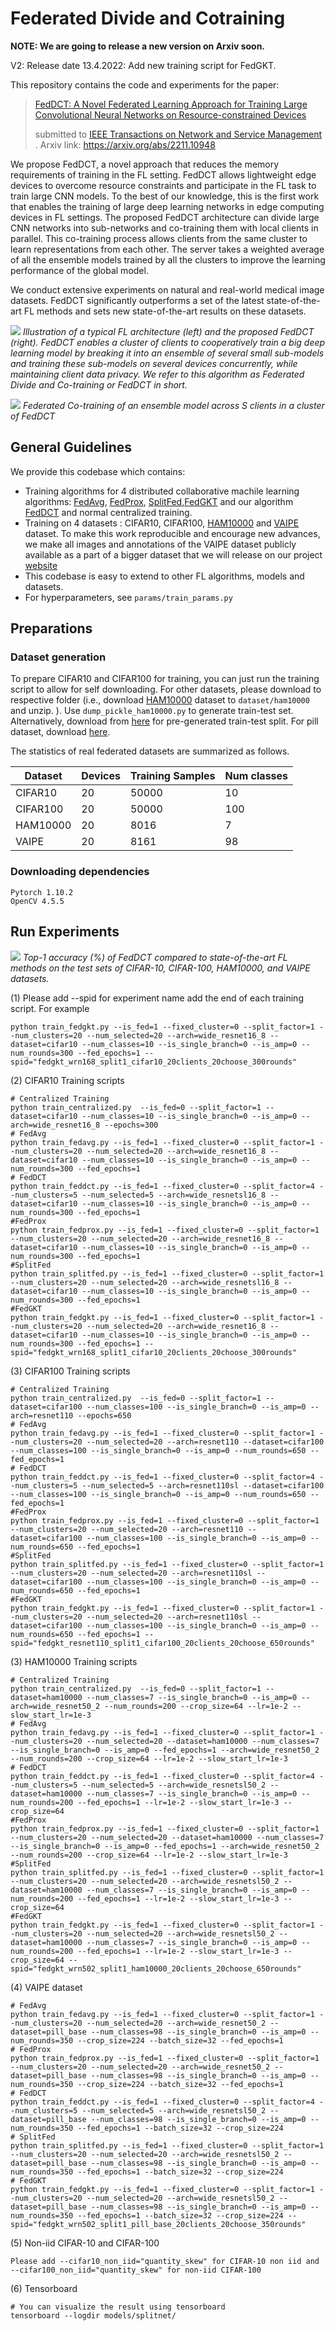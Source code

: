 # Federated Divide and Cotraining
**NOTE: We are going to release a new version on Arxiv soon.**  

V2: Release date 13.4.2022: Add new training script for FedGKT. 

This repository contains the code and experiments for the paper: 

> [FedDCT: A Novel Federated Learning Approach
for Training Large Convolutional Neural Networks
on Resource-constrained Devices](https://arxiv.org/abs/2211.10948)
>
> submitted to [ IEEE Transactions on Network and Service Management]([https://signalprocessingsociety.org/publications-resources/ieee-journal-selected-topics-signal-processing](https://www.comsoc.org/publications/journals/ieee-tnsm)) .
> Arxiv link: https://arxiv.org/abs/2211.10948

We propose FedDCT, a novel approach that reduces the memory requirements of training in the FL setting. FedDCT allows lightweight edge devices to overcome resource constraints and participate in the FL task to train large CNN models. To the best of our knowledge, this is the first work that enables the training of large deep learning networks in edge computing devices in FL settings. The proposed FedDCT architecture can divide large CNN networks into sub-networks and co-training them with local clients in parallel. This co-training process allows clients from the same cluster to learn representations from each other. The server takes a weighted average of all the ensemble models trained by all the clusters to improve the learning performance of the global model.

We conduct extensive experiments on natural and real-world medical image datasets. FedDCT significantly outperforms a set of the latest state-of-the-art FL methods and sets new state-of-the-art results on these datasets.


![](images/feddctvsfedavgfinal.png)
*Illustration of a typical FL architecture (left) and the proposed FedDCT (right). FedDCT enables a cluster of clients to cooperatively train a big deep learning model by breaking it into an ensemble of several small sub-models and training these sub-models on several devices concurrently, while maintaining client data privacy. We refer to this algorithm as Federated Divide and Co-training or FedDCT in short.*

![](images/feddct_quan.png)
*Federated Co-training of an ensemble model across S clients in a cluster of FedDCT*
## General Guidelines

We provide this codebase which contains:
* Training algorithms for 4 distributed collaborative machile learning algorithms: [FedAvg](https://arxiv.org/pdf/1602.05629.pdf), [FedProx](https://arxiv.org/abs/1812.06127), [SplitFed](https://arxiv.org/abs/2004.12088),[FedGKT](https://arxiv.org/abs/2007.14513) and our algorithm [FedDCT]() and normal centralized training.
* Training on 4 datasets : CIFAR10, CIFAR100, [HAM10000](https://www.kaggle.com/kmader/skin-cancer-mnist-ham10000) and [VAIPE](https://smarthealth.vinuni.edu.vn/resources/) dataset. To make this work reproducible and encourage new advances, we make all images and annotations of the VAIPE dataset publicly available as a part of a bigger dataset that we will release on our project [website](https://smarthealth.vinuni.edu.vn/resources/)
* This codebase is easy to extend to other FL algorithms, models and datasets.
* For hyperparameters, see `params/train_params.py`

## Preparations
### Dataset generation

To prepare CIFAR10 and CIFAR100 for training, you can just run the training script to allow for self downloading. For other datasets, please download to respective folder (i.e., download [HAM10000](https://www.kaggle.com/datasets/kmader/skin-cancer-mnist-ham10000) dataset to `dataset/ham10000` and unzip. ). Use `dump_pickle_ham10000.py` to generate train-test set. Alternatively, download from [here](https://drive.google.com/drive/folders/1k1h9YTaNcfH8UM8GBZ8hzN17LDvLTYcI?usp=sharing) for pre-generated train-test split. For pill dataset, download [here](https://drive.google.com/drive/folders/1k1h9YTaNcfH8UM8GBZ8hzN17LDvLTYcI?usp=sharing).

The statistics of real federated datasets are summarized as follows.
<center>

| Dataset       | Devices         | Training Samples|Num classes <br> |
| ------------- |-------------| -----| ---|
| CIFAR10      | 20 | 50000 | 10| 
| CIFAR100     | 20      |   50000 |100|
| HAM10000 | 20    |    8016 | 7|
| VAIPE| 20      |    8161 | 98|

</center>

### Downloading dependencies

```
Pytorch 1.10.2
OpenCV 4.5.5
```

## Run Experiments
![](images/accuracy.png)
*Top-1 accuracy (%) of FedDCT compared to state-of-the-art FL methods on the test sets of CIFAR-10, CIFAR-100,
HAM10000, and VAIPE datasets.*<br /> 

(1) Please add --spid for experiment name add the end of each training script. For example
```
python train_fedgkt.py --is_fed=1 --fixed_cluster=0 --split_factor=1 --num_clusters=20 --num_selected=20 --arch=wide_resnet16_8 --dataset=cifar10 --num_classes=10 --is_single_branch=0 --is_amp=0 --num_rounds=300 --fed_epochs=1 --spid="fedgkt_wrn168_split1_cifar10_20clients_20choose_300rounds"
```
(2) CIFAR10 Training scripts 
```
# Centralized Training 
python train_centralized.py  --is_fed=0 --split_factor=1 --dataset=cifar10 --num_classes=10 --is_single_branch=0 --is_amp=0 --arch=wide_resnet16_8 --epochs=300
# FedAvg
python train_fedavg.py --is_fed=1 --fixed_cluster=0 --split_factor=1 --num_clusters=20 --num_selected=20 --arch=wide_resnet16_8 --dataset=cifar10 --num_classes=10 --is_single_branch=0 --is_amp=0 --num_rounds=300 --fed_epochs=1 
# FedDCT
python train_feddct.py --is_fed=1 --fixed_cluster=0 --split_factor=4 --num_clusters=5 --num_selected=5 --arch=wide_resnetsl16_8 --dataset=cifar10 --num_classes=10 --is_single_branch=0 --is_amp=0 --num_rounds=300 --fed_epochs=1
#FedProx
python train_fedprox.py --is_fed=1 --fixed_cluster=0 --split_factor=1 --num_clusters=20 --num_selected=20 --arch=wide_resnet16_8 --dataset=cifar10 --num_classes=10 --is_single_branch=0 --is_amp=0 --num_rounds=300 --fed_epochs=1
#SplitFed
python train_splitfed.py --is_fed=1 --fixed_cluster=0 --split_factor=1 --num_clusters=20 --num_selected=20 --arch=wide_resnetsl16_8 --dataset=cifar10 --num_classes=10 --is_single_branch=0 --is_amp=0 --num_rounds=300 --fed_epochs=1
#FedGKT
python train_fedgkt.py --is_fed=1 --fixed_cluster=0 --split_factor=1 --num_clusters=20 --num_selected=20 --arch=wide_resnet16_8 --dataset=cifar10 --num_classes=10 --is_single_branch=0 --is_amp=0 --num_rounds=300 --fed_epochs=1 --spid="fedgkt_wrn168_split1_cifar10_20clients_20choose_300rounds"
```
(3) CIFAR100 Training scripts 
```
# Centralized Training 
python train_centralized.py  --is_fed=0 --split_factor=1 --dataset=cifar100 --num_classes=100 --is_single_branch=0 --is_amp=0 --arch=resnet110 --epochs=650
# FedAvg
python train_fedavg.py --is_fed=1 --fixed_cluster=0 --split_factor=1 --num_clusters=20 --num_selected=20 --arch=resnet110 --dataset=cifar100 --num_classes=100 --is_single_branch=0 --is_amp=0 --num_rounds=650 --fed_epochs=1
# FedDCT
python train_feddct.py --is_fed=1 --fixed_cluster=0 --split_factor=4 --num_clusters=5 --num_selected=5 --arch=resnet110sl --dataset=cifar100 --num_classes=100 --is_single_branch=0 --is_amp=0 --num_rounds=650 --fed_epochs=1
#FedProx
python train_fedprox.py --is_fed=1 --fixed_cluster=0 --split_factor=1 --num_clusters=20 --num_selected=20 --arch=resnet110 --dataset=cifar100 --num_classes=100 --is_single_branch=0 --is_amp=0 --num_rounds=650 --fed_epochs=1
#SplitFed
python train_splitfed.py --is_fed=1 --fixed_cluster=0 --split_factor=1 --num_clusters=20 --num_selected=20 --arch=resnet110sl --dataset=cifar100 --num_classes=100 --is_single_branch=0 --is_amp=0 --num_rounds=650 --fed_epochs=1
#FedGKT
python train_fedgkt.py --is_fed=1 --fixed_cluster=0 --split_factor=1 --num_clusters=20 --num_selected=20 --arch=resnet110sl --dataset=cifar100 --num_classes=100 --is_single_branch=0 --is_amp=0 --num_rounds=650 --fed_epochs=1 --spid="fedgkt_resnet110_split1_cifar100_20clients_20choose_650rounds" 
```
(3) HAM10000 Training scripts 
```
# Centralized Training 
python train_centralized.py  --is_fed=0 --split_factor=1 --dataset=ham10000 --num_classes=7 --is_single_branch=0 --is_amp=0 --arch=wide_resnet50_2 --num_rounds=200 --crop_size=64 --lr=1e-2 --slow_start_lr=1e-3
# FedAvg
python train_fedavg.py --is_fed=1 --fixed_cluster=0 --split_factor=1 --num_clusters=20 --num_selected=20 --dataset=ham10000 --num_classes=7 --is_single_branch=0 --is_amp=0 --fed_epochs=1 --arch=wide_resnet50_2 --num_rounds=200 --crop_size=64 --lr=1e-2 --slow_start_lr=1e-3
# FedDCT
python train_feddct.py --is_fed=1 --fixed_cluster=0 --split_factor=4 --num_clusters=5 --num_selected=5 --arch=wide_resnetsl50_2 --dataset=ham10000 --num_classes=7 --is_single_branch=0 --is_amp=0 --num_rounds=200 --fed_epochs=1 --lr=1e-2 --slow_start_lr=1e-3 --crop_size=64
#FedProx
python train_fedprox.py --is_fed=1 --fixed_cluster=0 --split_factor=1 --num_clusters=20 --num_selected=20 --dataset=ham10000 --num_classes=7 --is_single_branch=0 --is_amp=0 --fed_epochs=1 --arch=wide_resnet50_2 --num_rounds=200 --crop_size=64 --lr=1e-2 --slow_start_lr=1e-3
#SplitFed
python train_splitfed.py --is_fed=1 --fixed_cluster=0 --split_factor=1 --num_clusters=20 --num_selected=20 --arch=wide_resnetsl50_2 --dataset=ham10000 --num_classes=7 --is_single_branch=0 --is_amp=0 --num_rounds=200 --fed_epochs=1 --lr=1e-2 --slow_start_lr=1e-3 --crop_size=64
#FedGKT
python train_fedgkt.py --is_fed=1 --fixed_cluster=0 --split_factor=1 --num_clusters=20 --num_selected=20 --arch=wide_resnetsl50_2 --dataset=ham10000 --num_classes=7 --is_single_branch=0 --is_amp=0 --num_rounds=200 --fed_epochs=1 --lr=1e-2 --slow_start_lr=1e-3 --crop_size=64 --spid="fedgkt_wrn502_split1_ham10000_20clients_20choose_650rounds" 
```
(4) VAIPE dataset
```
# FedAvg
python train_fedavg.py --is_fed=1 --fixed_cluster=0 --split_factor=1 --num_clusters=20 --num_selected=20 --arch=wide_resnet50_2 --dataset=pill_base --num_classes=98 --is_single_branch=0 --is_amp=0 --num_rounds=350 --crop_size=224 --batch_size=32 --fed_epochs=1 
# FedProx
python train_fedprox.py --is_fed=1 --fixed_cluster=0 --split_factor=1 --num_clusters=20 --num_selected=20 --arch=wide_resnet50_2 --dataset=pill_base --num_classes=98 --is_single_branch=0 --is_amp=0 --num_rounds=350 --crop_size=224 --batch_size=32 --fed_epochs=1 
# FedDCT
python train_feddct.py --is_fed=1 --fixed_cluster=0 --split_factor=4 --num_clusters=5 --num_selected=5 --arch=wide_resnetsl50_2 --dataset=pill_base --num_classes=98 --is_single_branch=0 --is_amp=0 --num_rounds=350 --fed_epochs=1 --batch_size=32 --crop_size=224
# SplitFed
python train_splitfed.py --is_fed=1 --fixed_cluster=0 --split_factor=1 --num_clusters=20 --num_selected=20 --arch=wide_resnetsl50_2 --dataset=pill_base --num_classes=98 --is_single_branch=0 --is_amp=0 --num_rounds=350 --fed_epochs=1 --batch_size=32 --crop_size=224
# FedGKT
python train_fedgkt.py --is_fed=1 --fixed_cluster=0 --split_factor=1 --num_clusters=20 --num_selected=20 --arch=wide_resnetsl50_2 --dataset=pill_base --num_classes=98 --is_single_branch=0 --is_amp=0 --num_rounds=350 --fed_epochs=1 --batch_size=32 --crop_size=224 --spid="fedgkt_wrn502_split1_pill_base_20clients_20choose_350rounds"
```
(5) Non-iid CIFAR-10 and CIFAR-100
```
Please add --cifar10_non_iid="quantity_skew" for CIFAR-10 non iid and --cifar100_non_iid="quantity_skew" for non-iid CIFAR-100
```
(6) Tensorboard
```
# You can visualize the result using tensorboard 
tensorboard --logdir models/splitnet/
```